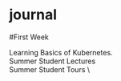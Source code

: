 # journal
#First Week

Learning Basics of Kubernetes.\
Summer Student Lectures \
Summer Student Tours \
